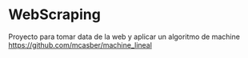 # WebScraping
Proyecto para tomar data de la web y aplicar un algoritmo de machine
https://github.com/mcasber/machine_lineal

